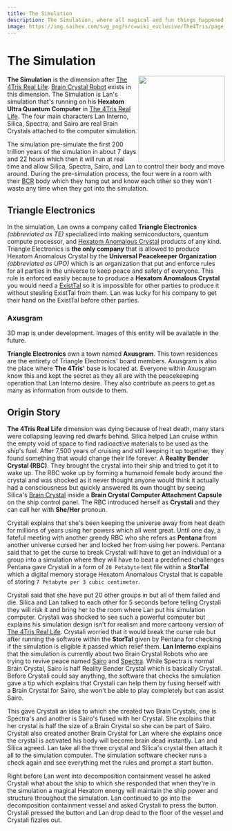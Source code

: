 ```yaml
---
title: The Simulation
description: The Simulation, where all magical and fun things happened.
image: https://img.saihex.com/svg_png?src=wiki_exclusive/The4Tris/page_icon/dimensions/the_simulation/the_simulation.svg
---
```

# The Simulation
<img align="right" width="200" src="https://img.saihex.com/svg_png?src=wiki_exclusive/The4Tris/page_icon/dimensions/the_simulation/the_simulation.svg">

**The Simulation** is the dimension after [The 4Tris Real Life](../Dimensions/real_life). [Brain Crystal Robot](../logic/Brain_Crystal#brain-crystal-robot) exists in this dimension. The Simulation is Lan's simulation that's running on his **Hexatom Ultra Quantum Computer** in [The 4Tris Real Life](../Dimensions/real_life). The four main characters Lan Interno, Silica, Spectra, and Sairo are real Brain Crystals attached to the computer simulation.

The simulation pre-simulate the first 200 trillion years of the simulation in about 7 days and 22 hours which then it will run at real time and allow Silica, Spectra, Sairo, and Lan to control their body and move around. During the pre-simulation process, the four were in a room with their [BCR](../logic/Brain_Crystal#brain-crystal-robot) body which they hang out and know each other so they won't waste any time when they got into the simulation.

## Triangle Electronics
In the simulation, Lan owns a company called **Triangle Electronics** *(abbreviated as TE)* specialized into making semiconductors, quantum compute processor, and [Hexatom Anomalous Crystal](../logic/Hexatom) products of any kind. Triangle Electronics is **the only company** that is allowed to produce Hexatom Anomalous Crystal by the **Universal Peacekeeper Organization** *(abbreviated as UPO)* which is an organization that put and enforce rules for all parties in the universe to keep peace and safety of everyone. This rule is enforced easily because to produce a **Hexatom Anomalous Crystal** you would need a [ExistTal](../logic/Hexatom#saihexatom-family) so it is impossible for other parties to produce it without stealing ExistTal from them. Lan was lucky for his company to get their hand on the ExistTal before other parties.

### Axusgram
<p class="warning_box">3D map is under development. Images of this entity will be available in the future.</p>

**Triangle Electronics** own a town named **Axusgram**. This town residences are the entirety of Triangle Electronics' board members. Axusgram is also the place where **The 4Tris'** base is located at. Everyone within Axusgram know this and kept the secret as they all are with the peacekeeping operation that Lan Interno desire. They also contribute as peers to get as many as information from outside to them.

## Origin Story
**The 4Tris Real Life** dimension was dying because of heat death, many stars were collapsing leaving red dwarfs behind. Silica helped Lan cruise within the empty void of space to find radioactive materials to be used as the ship's fuel. After 7,500 years of cruising and still keeping it up together, they found something that would change their life forever. A **Reality Bender Crystal (RBC)**. They brought the crystal into their ship and tried to get it to wake up. The RBC woke up by forming a humanoid female body around the crystal and was shocked as it never thought anyone would think it actually had a consciousness but quickly answered its own thought by seeing Silica's [Brain Crystal](../logic/Brain_Crystal) inside a **Brain Crystal Computer Attachment Capsule** on the ship control panel. The RBC introduced herself as **Crystali** and they can call her with **She/Her** pronoun.

Crystali explains that she's been keeping the universe away from heat death for millions of years using her powers which all went great. Until one day, a fateful meeting with another greedy RBC who she refers as **Pentana** from another universe cursed her and locked her from using her powers. Pentana said that to get the curse to break Crystali will have to get an individual or a group into a simulation where they will have to beat a predefined challenges Pentana gave Crystali in a form of `20 Petabyte` text file within a **StorTal** which a digital memory storage Hexatom Anomalous Crystal that is capable of storing `7 Petabyte per 3 cubic centimeter`.

Crystali said that she have put 20 other groups in but all of them failed and die. Silica and Lan talked to each other for 5 seconds before telling Crystali they will risk it and bring her to the room where Lan put his simulation computer. Crystali was shocked to see such a powerful computer but explains his simulation design isn't for realism and more cartoony version of [The 4Tris Real Life](../Dimensions/real_life). Crystali worried that it would break the curse rule but after running the software within the **StorTal** given by Pentana for checking if the simulation is eligible it passed which relief them. **Lan Interno** explains that the simulation is currently about two Brain Crystal Robots who are trying to revive peace named [Sairo](../Characters/Sairo) and [Spectra](../Characters/Spectra). While Spectra is normal Brain Crystal, Sairo is half Reality Bender Crystal which is basically Crystali. Before Crystali could say anything, the software that checks the simulation gave a tip which explains that Crystali can help them by fusing herself with a Brain Crystal for Sairo, she won't be able to play completely but can assist Sairo.

This gave Crystali an idea to which she created two Brain Crystals, one is Spectra's and another is Sairo's fused with her Crystal. She explains that her crystal is half the size of a Brain Crystal so she can be part of Sairo. Crystali also created another Brain Crystal for Lan where she explains once the crystal is activated his body will become brain dead instantly. Lan and Silica agreed. Lan take all the three crystal and Silica's crystal then attach it all to the simulation computer. The simulation software checker runs a check again and see everything met the rules and prompt a start button.

Right before Lan went into decomposition containment vessel he asked Crystali what about the ship to which she responded that when they're in the simulation a magical Hexatom energy will maintain the ship power and structure throughout the simulation. Lan continued to go into the decomposition containment vessel and asked Crystali to press the button. Crystali pressed the button and Lan drop dead to the floor of the vessel and Crystali fizzles out.